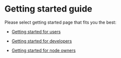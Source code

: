 # Getting started guide

Please select getting started page that fits you the best:

* [Getting started for users](/getting-started/as-a-user.md)

* [Getting started for developers](/getting-started/as-a-developer.md)

* [Getting started for node owners](/getting-started/as-a-node-owner.md)